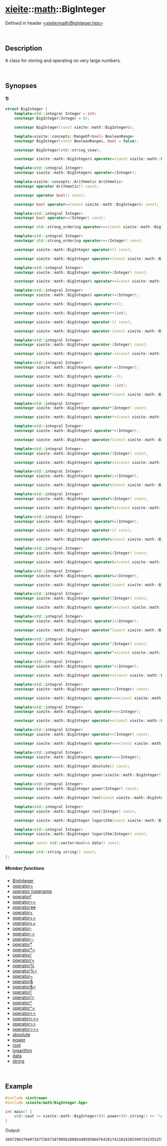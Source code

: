 # [xieite](../xieite.md)\:\:[math](../math.md)\:\:BigInteger
Defined in header [<xieite/math/BigInteger.hpp>](../../include/xieite/math/BigInteger.hpp)

&nbsp;

## Description
A class for storing and operating on very large numbers.

&nbsp;

## Synopses
#### 1)
```cpp
struct BigInteger {
    template<std::integral Integer = int>
    constexpr BigInteger(Integer = 0);

    constexpr BigInteger(const xieite::math::BigInteger&);

    template<xieite::concepts::RangeOf<bool> BooleanRange>
    constexpr BigInteger(const BooleanRange&, bool = false);

    constexpr BigInteger(std::string_view);

    constexpr xieite::math::BigInteger& operator=(const xieite::math::BigInteger&);

    template<std::integral Integer>
    constexpr xieite::math::BigInteger& operator=(Integer);

    template<xieite::concepts::Arithmetic Arithmetic>
    constexpr operator Arithmetic() const;

    constexpr operator bool() const;

    constexpr bool operator==(const xieite::math::BigInteger&) const;

    template<std::integral Integer>
    constexpr bool operator==(Integer) const;

    constexpr std::strong_ordering operator<=>(const xieite::math::BigInteger&) const;

    template<std::integral Integer>
    constexpr std::strong_ordering operator<=>(Integer) const;

    constexpr xieite::math::BigInteger operator+() const;

    constexpr xieite::math::BigInteger operator+(const xieite::math::BigInteger&) const;

    template<std::integral Integer>
    constexpr xieite::math::BigInteger operator+(Integer) const;

    constexpr xieite::math::BigInteger& operator+=(const xieite::math::BigInteger&);

    template<std::integral Integer>
    constexpr xieite::math::BigInteger& operator+=(Integer);

    constexpr xieite::math::BigInteger& operator++();

    constexpr xieite::math::BigInteger operator++(int);

    constexpr xieite::math::BigInteger operator-() const;

    constexpr xieite::math::BigInteger operator-(const xieite::math::BigInteger&) const;

    template<std::integral Integer>
    constexpr xieite::math::BigInteger operator-(Integer) const;

    constexpr xieite::math::BigInteger& operator-=(const xieite::math::BigInteger&);

    template<std::integral Integer>
    constexpr xieite::math::BigInteger& operator-=(Integer);

    constexpr xieite::math::BigInteger& operator--();

    constexpr xieite::math::BigInteger operator--(int);

    constexpr xieite::math::BigInteger operator*(const xieite::math::BigInteger&) const;

    template<std::integral Integer>
    constexpr xieite::math::BigInteger operator*(Integer) const;

    constexpr xieite::math::BigInteger& operator*=(const xieite::math::BigInteger&);

    template<std::integral Integer>
    constexpr xieite::math::BigInteger& operator*=(Integer);

    constexpr xieite::math::BigInteger operator/(const xieite::math::BigInteger&) const;

    template<std::integral Integer>
    constexpr xieite::math::BigInteger operator/(Integer) const;

    constexpr xieite::math::BigInteger& operator/=(const xieite::math::BigInteger&);

    template<std::integral Integer>
    constexpr xieite::math::BigInteger& operator/=(Integer);

    constexpr xieite::math::BigInteger operator%(const xieite::math::BigInteger&) const;

    template<std::integral Integer>
    constexpr xieite::math::BigInteger operator%(Integer) const;

    constexpr xieite::math::BigInteger& operator%=(const xieite::math::BigInteger&);

    template<std::integral Integer>
    constexpr xieite::math::BigInteger& operator%=(Integer);

    constexpr xieite::math::BigInteger operator~() const;

    constexpr xieite::math::BigInteger operator&(const xieite::math::BigInteger&) const;

    template<std::integral Integer>
    constexpr xieite::math::BigInteger operator&(Integer) const;

    constexpr xieite::math::BigInteger& operator&=(const xieite::math::BigInteger&);

    template<std::integral Integer>
    constexpr xieite::math::BigInteger& operator&=(Integer);

    constexpr xieite::math::BigInteger operator|(const xieite::math::BigInteger&) const;

    template<std::integral Integer>
    constexpr xieite::math::BigInteger operator|(Integer) const;

    constexpr xieite::math::BigInteger& operator|=(const xieite::math::BigInteger&);

    template<std::integral Integer>
    constexpr xieite::math::BigInteger& operator|=(Integer);

    constexpr xieite::math::BigInteger operator^(const xieite::math::BigInteger&) const;

    template<std::integral Integer>
    constexpr xieite::math::BigInteger operator^(Integer) const;

    constexpr xieite::math::BigInteger& operator^=(const xieite::math::BigInteger&);

    template<std::integral Integer>
    constexpr xieite::math::BigInteger& operator^=(Integer);

    constexpr xieite::math::BigInteger operator<<(const xieite::math::BigInteger&) const;

    template<std::integral Integer>
    constexpr xieite::math::BigInteger operator<<(Integer) const;

    constexpr xieite::math::BigInteger& operator<<=(const xieite::math::BigInteger&);

    template<std::integral Integer>
    constexpr xieite::math::BigInteger& operator<<=(Integer);

    constexpr xieite::math::BigInteger operator>>(const xieite::math::BigInteger&) const;

    template<std::integral Integer>
    constexpr xieite::math::BigInteger operator>>(Integer) const;

    constexpr xieite::math::BigInteger& operator>>=(const xieite::math::BigInteger&);

    template<std::integral Integer>
    constexpr xieite::math::BigInteger& operator>>=(Integer);

    constexpr xieite::math::BigInteger absolute() const;

    constexpr xieite::math::BigInteger power(xieite::math::BigInteger) const;

    template<std::integral Integer>
    constexpr xieite::math::BigInteger power(Integer) const;

    constexpr xieite::math::BigInteger root(const xieite::math::BigInteger&) const;

    template<std::integral Integer>
    constexpr xieite::math::BigInteger root(Integer) const;

    constexpr xieite::math::BigInteger logarithm(const xieite::math::BigInteger&) const;

    template<std::integral Integer>
    constexpr xieite::math::BigInteger logarithm(Integer) const;

    constexpr const std::vector<bool>& data() const;

    constexpr std::string string() const;
};
```
##### Member functions
- [BigInteger](./BigInteger/constructor.md)
- [operator=](./BigInteger/operatorAssign.md)
- [operator typename](./BigInteger/operatorCast.md)
- [operator!](./BigInteger/operatorNot.md)
- [operator==](./BigInteger/operatorEquals.md)
- [operator<=>](./BigInteger/operatorSpaceship.md)
- [operator+](./BigInteger/operatorAdd.md)
- [operator+=](./BigInteger/operatorAddAssign.md)
- [operator++](./BigInteger/operatorIncrement.md)
- [operator-](./BigInteger/operatorSubtract.md)
- [operator-=](./BigInteger/operatorSubtractAssign.md)
- [operator--](./BigInteger/operatorDecrement.md)
- [operator*](./BigInteger/operatorMultiply.md)
- [operator*=](./BigInteger/operatorMultiplyAssign.md)
- [operator/](./BigInteger/operatorDivide.md)
- [operator/=](./BigInteger/operatorDivideAssign.md)
- [operator%](./BigInteger/operatorModulo.md)
- [operator%=](./BigInteger/operatorModuloAssign.md)
- [operator~](./BigInteger/operatorBitwiseNot.md)
- [operator&](./BigInteger/operatorBitwiseAnd.md)
- [operator&=](./BigInteger/operatorBitwiseNotAssign.md)
- [operator|](./BigInteger/operatorBitwiseOr.md)
- [operator|=](./BigInteger/operatorBitwiseOrAssign.md)
- [operator^](./BigInteger/operatorBitwiseXor.md)
- [operator^=](./BigInteger/operatorBitwiseXorAssign.md)
- [operator<<](./BigInteger/operatorBitwiseShiftLeft.md)
- [operator<<=](./BigInteger/operatorBitwiseShiftLeftAssign.md)
- [operator>>](./BigInteger/operatorBitwiseShiftRight.md)
- [operator>>=](./BigInteger/operatorBitwiseShiftRightAssign.md)
- [absolute](./BigInteger/absolute.md)
- [power](./BigInteger/power.md)
- [root](./BigInteger/root.md)
- [logarithm](./BigInteger/logarithm.md)
- [data](./BigInteger/data.md)
- [string](./BigInteger/string.md)

&nbsp;

## Example
```cpp
#include <iostream>
#include <xieite/math/BigInteger.hpp>

int main() {
    std::cout << xieite::math::BigInteger(99).power(99).string() << '\n';
}
```
Output:
```
369729637649726772657187905628805440595668764281741102430259972423552570455277523421410650010128232727940978889548326540119429996769494359451621570193644014418071060667659301384999779999159200499899
```
